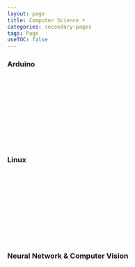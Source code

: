 ```yaml
---
layout: page
title: Computer Science +
categories: secondary-pages
tags: Page
useTOC: false
---
```

<div class="horizontal-flex-box">
    <div class="flex-page-card" onclick="window.location.href='{{ site.baseurl }}/2021/07/04/Arduino-Index.html'">
        <h3>Arduino</h3>
        <div style="background: url('../../../../assets/arduino-board.png') no-repeat right bottom; height: 10rem; background-size: contain;"/>
    </div>
    <div class="flex-page-card" onclick="window.location.href='{{ site.baseurl }}/2021/06/13/Linux-index.html'">
        <h3>Linux</h3>
        <div style="background: url('../../../../assets/Linux.svg') no-repeat right bottom; height: 10rem; background-size: contain;"/>
    </div>
    <div class="flex-page-card" onclick="window.location.href='{{ site.baseurl }}/2021/06/14/Neural-Network.html'">
        <h3>Neural Network & Computer Vision</h3>
        <div style="background: url('../../../../assets/neural_network.svg') no-repeat right bottom; height: 10rem; background-size: contain;"/>
    </div>
</div>